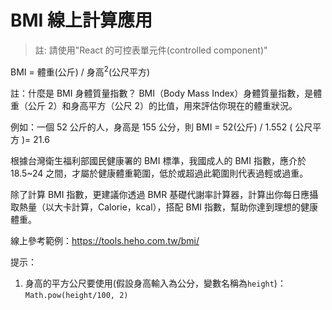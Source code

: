 # BMI 線上計算應用

> 註: 請使用"React 的可控表單元件(controlled component)"

BMI = 體重(公斤) / 身高<sup>2</sup>(公尺平方)

註：什麼是 BMI 身體質量指數？
BMI（Body Mass Index）身體質量指數，是體重（公斤 2）和身高平方（公尺 2）的比值，用來評估你現在的體重狀況。

例如：一個 52 公斤的人，身高是 155 公分，則 BMI = 52(公斤) / 1.552 ( 公尺平方 )= 21.6

根據台灣衛生福利部國民健康署的 BMI 標準，我國成人的 BMI 指數，應介於 18.5~24 之間，才屬於健康體重範圍，低於或超過此範圍則代表過輕或過重。

除了計算 BMI 指數，更建議你透過 BMR 基礎代謝率計算器，計算出你每日應攝取熱量（以大卡計算，Calorie，kcal），搭配 BMI 指數，幫助你達到理想的健康體重。

線上參考範例：https://tools.heho.com.tw/bmi/

提示：

1. 身高的平方公尺要使用(假設身高輸入為公分，變數名稱為`height`)：`Math.pow(height/100, 2)`
